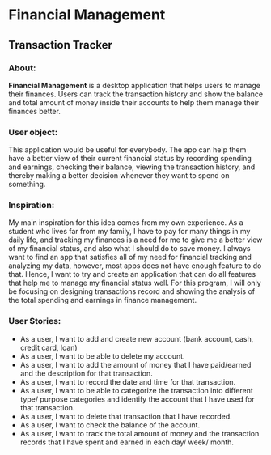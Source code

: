 # Financial Management

## Transaction Tracker

### About:
**Financial Management** is a desktop application that helps users to manage their finances. 
Users can track the transaction history and show the balance and total amount of money inside 
their accounts to help them manage their finances better.

### User object:
This application would be useful for everybody. The app can help them have a better view of
their current financial status by recording spending and earnings, checking their balance, 
viewing the transaction history, and thereby making a better decision whenever they want 
to spend on something.

### Inspiration:
My main inspiration for this idea comes from my own experience. As a student who lives far
from my family, I have to pay for many things in my daily life, and tracking my finances
is a need for me to give me a better view of my financial status, and also what I should
do to save money. I always want to find an app that satisfies all of my need for financial
tracking and analyzing my data, however, most apps does not have enough feature to do that. 
Hence, I want to try and create an application that can do all features that help me to 
manage my financial status well. For this program, I will only be focusing on designing 
transactions record and showing the analysis of the total spending and earnings in finance 
management.

### User Stories:
- As a user, I want to add and create new account (bank account, cash, credit card, loan)
- As a user, I want to be able to delete my account.
- As a user, I want to add the amount of money that I have paid/earned and the description 
for that transaction.
- As a user, I want to record the date and time for that transaction.
- As a user, I want to be able to categorize the transaction into different type/ purpose 
categories and identify the account that I have used for that transaction.
- As a user, I want to delete that transaction that I have recorded.
- As a user, I want to check the balance of the account.
- As a user, I want to track the total amount of money and the transaction records that 
I have spent and earned in each day/ week/ month.



